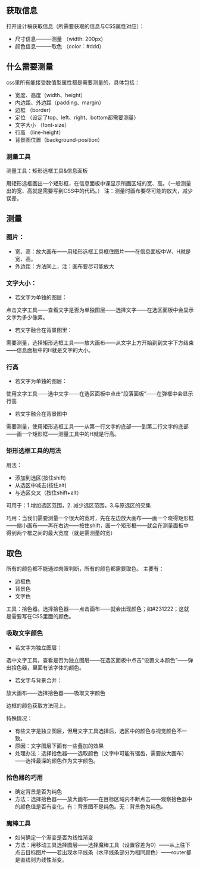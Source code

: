 ## 获取信息
打开设计稿获取信息（所需要获取的信息与CSS属性对应）：
- 尺寸信息———测量 （width: 200px）
- 颜色信息———取色 （color：#ddd）

## 什么需要测量
css里所有能接受数值型属性都是需要测量的，具体包括：
- 宽度、高度（width、height）
- 内边距、外边距（padding、margin）
- 边框 （border）
- 定位 （设定了top、left、right、bottom都需要测量）
- 文字大小 （font-size）
- 行高 （line-height）
- 背景图位置（background-position）

### 测量工具
测量工具：矩形选框工具&信息面板

用矩形选框画出一个矩形框，在信息面板中课显示所画区域的宽、高。（一般测量出的宽、高就是需要写到CSS中的代码。）
注：测量时画布要尽可能的放大，减少误差。

## 测量
### 图片：
- 宽、高：放大画布——用矩形选框工具框住图片——在信息面板中W、H就是宽、高。
- 外边距：方法同上，注：画布要尽可能放大

### 文字大小：
- 若文字为单独的图层：

点击文字工具——查看文字是否为单独图层——选择文字——在选区面板中会显示文字为多少像素。

- 若文字融合在背景图里：

需要测量，选择矩形选框工具——放大画布——从文字上方开始到到文字下方结束——信息面板中的H就是文字的大小。

### 行高
- 若文字为单独的图层：

使用文字工具——选中文字——在选区面板中点击“段落面板”——在弹框中会显示行高

- 若文字融合在背景图中

需要测量，使用矩形选框工具——从第一行文字的底部——到第二行文字的底部——画一个矩形框——测量工具中的H就是行高。

### 矩形选框工具的用法
用法：
- 添加到选区(按住shift)
- 从选区中减去(按住alt)
- 与选区交叉（按住shift+alt）

可用于：1.增加选区范围，2. 减少选区范围，3.与原选区的交集

巧用：当我们需要测量一个很大的宽时，先在左边放大画布——画一个晓得矩形框——缩小画布——再在右边——按住shift，画一个矩形框——就会在测量面板中得到两个框之间的最大宽度（就是需测量的宽）

## 取色
所有的颜色都不能通过肉眼判断，所有的颜色都需要取色。
主要有：
- 边框色
- 背景色
- 文字色

工具：拾色器。选择拾色器——点击画布——就会出现颜色；如#231222；这就是需要写在CSS里面的颜色。

### 吸取文字颜色
- 若文字为独立图层：

选中文字工具，查看是否为独立图层——在选区面板中点击“设置文本颜色”——弹出拾色器，里面有该字体的颜色。

- 若文字与背景合并：

放大画布——选择拾色器——吸取文字颜色

边框的颜色获取方法同上。

特殊情况：
- 有些文字是独立图层，但用文字工具选择后，选区中的颜色与视觉颜色不一致。
- 原因：文字图层下面有一些叠加的效果
- 处理办法：选择拾色器——选取颜色（文字中可能有锯齿，需要放大画布）——选择最深的颜色作为文字颜色。

### 拾色器的巧用
- 确定背景是否为纯色
- 方法：选择拾色器——放大画布——在目标区域内不断点击——观察拾色器中的颜色值是否有变化。有：背景图不是纯色。无：背景色为纯色。

### 魔棒工具
- 如何确定一个渐变是否为线性渐变
- 方法：用移动工具选择图层——选择魔棒工具（设置容差为0）——从上往下点击目标图片——若出现水平线条（水平线条部分为相同颜色）——router都是直线则为线性渐变。